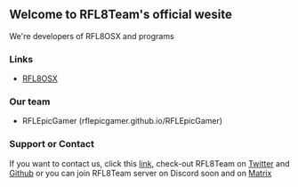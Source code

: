 ## Welcome to RFL8Team's official wesite

We're developers of RFL8OSX and programs

### Links

- [RFL8OSX](https://rfl8team.github.io/RFL8OSX)

### Our team

- RFLEpicGamer (rflepicgamer.github.io/RFLEpicGamer)

### Support or Contact

If you want to contact us, click this [link](https://forms.gle/L1zv4sAihGPT4xpG7), check-out RFL8Team on [Twitter](https://twitter.com/RFL8Team) and [Github](https://github.com/RFL8Team) or you can join RFL8Team server on Discord soon and on [Matrix](https://matrix.to/#/#rfl8team:matrix.org)
